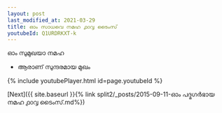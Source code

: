 ```yaml
---
layout: post
last_modified_at: 2021-03-29
title: ഓം സാധവെ നമഹ ൧൦൮ ടൈംസ്
youtubeId: Q1URDRKXT-k
---
```

 
 
 ഓം സുമുഖയാ നമഹ 
 
 -  ആരാണ് സുന്ദരമായ മുഖം 
 
  
 
  
 
 
 
 
 
 


{% include youtubePlayer.html id=page.youtubeId %}
 
[Next]({{ site.baseurl }}{% link  split2/_posts/2015-09-11-ഓം പദ്മഗർഭായ നമഹ ൧൦൮ ടൈംസ്.md%})
 
